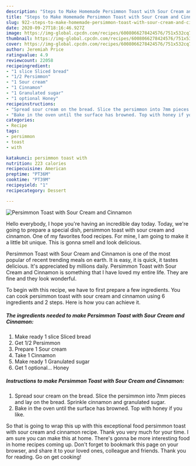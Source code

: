 ```yaml
---
description: "Steps to Make Homemade Persimmon Toast with Sour Cream and Cinnamon"
title: "Steps to Make Homemade Persimmon Toast with Sour Cream and Cinnamon"
slug: 922-steps-to-make-homemade-persimmon-toast-with-sour-cream-and-cinnamon
date: 2020-09-27T18:16:46.927Z
image: https://img-global.cpcdn.com/recipes/6008066278424576/751x532cq70/persimmon-toast-with-sour-cream-and-cinnamon-recipe-main-photo.jpg
thumbnail: https://img-global.cpcdn.com/recipes/6008066278424576/751x532cq70/persimmon-toast-with-sour-cream-and-cinnamon-recipe-main-photo.jpg
cover: https://img-global.cpcdn.com/recipes/6008066278424576/751x532cq70/persimmon-toast-with-sour-cream-and-cinnamon-recipe-main-photo.jpg
author: Jeremiah Price
ratingvalue: 4.9
reviewcount: 22058
recipeingredient:
- "1 slice Sliced bread"
- "1/2 Persimmon"
- "1 Sour cream"
- "1 Cinnamon"
- "1 Granulated sugar"
- "1 optional Honey"
recipeinstructions:
- "Spread sour cream on the bread. Slice the persimmon into 7mm pieces and lay on the bread. Sprinkle cinnamon and granulated sugar."
- "Bake in the oven until the surface has browned. Top with honey if you like."
categories:
- Recipe
tags:
- persimmon
- toast
- with

katakunci: persimmon toast with 
nutrition: 223 calories
recipecuisine: American
preptime: "PT36M"
cooktime: "PT39M"
recipeyield: "1"
recipecategory: Dessert

---
```



![Persimmon Toast with Sour Cream and Cinnamon](https://img-global.cpcdn.com/recipes/6008066278424576/751x532cq70/persimmon-toast-with-sour-cream-and-cinnamon-recipe-main-photo.jpg)

Hello everybody, I hope you're having an incredible day today. Today, we're going to prepare a special dish, persimmon toast with sour cream and cinnamon. One of my favorites food recipes. For mine, I am going to make it a little bit unique. This is gonna smell and look delicious.



Persimmon Toast with Sour Cream and Cinnamon is one of the most popular of recent trending meals on earth. It is easy, it is quick, it tastes delicious. It's appreciated by millions daily. Persimmon Toast with Sour Cream and Cinnamon is something that I have loved my entire life. They are fine and they look wonderful.


To begin with this recipe, we have to first prepare a few ingredients. You can cook persimmon toast with sour cream and cinnamon using 6 ingredients and 2 steps. Here is how you can achieve it.

<!--inarticleads1-->

##### The ingredients needed to make Persimmon Toast with Sour Cream and Cinnamon:

1. Make ready 1 slice Sliced bread
1. Get 1/2 Persimmon
1. Prepare 1 Sour cream
1. Take 1 Cinnamon
1. Make ready 1 Granulated sugar
1. Get 1 optional... Honey




<!--inarticleads2-->

##### Instructions to make Persimmon Toast with Sour Cream and Cinnamon:

1. Spread sour cream on the bread. Slice the persimmon into 7mm pieces and lay on the bread. Sprinkle cinnamon and granulated sugar.
1. Bake in the oven until the surface has browned. Top with honey if you like.




So that is going to wrap this up with this exceptional food persimmon toast with sour cream and cinnamon recipe. Thank you very much for your time. I am sure you can make this at home. There's gonna be more interesting food in home recipes coming up. Don't forget to bookmark this page on your browser, and share it to your loved ones, colleague and friends. Thank you for reading. Go on get cooking!
